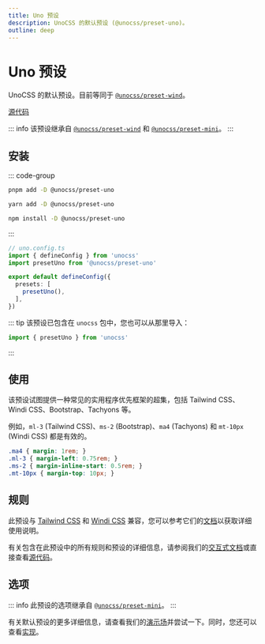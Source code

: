 ```yaml
---
title: Uno 预设
description: UnoCSS 的默认预设 (@unocss/preset-uno)。
outline: deep
---
```


# Uno 预设

UnoCSS 的默认预设。目前等同于 [`@unocss/preset-wind`](/presets/wind)。

[源代码](https://github.com/unocss/unocss/tree/main/packages/preset-uno)

::: info
该预设继承自 [`@unocss/preset-wind`](/presets/wind) 和 [`@unocss/preset-mini`](/presets/mini)。
:::

## 安装

::: code-group
  ```bash [pnpm]
  pnpm add -D @unocss/preset-uno
  ```
  ```bash [yarn]
  yarn add -D @unocss/preset-uno
  ```
  ```bash [npm]
  npm install -D @unocss/preset-uno
  ```
:::

```ts
// uno.config.ts
import { defineConfig } from 'unocss'
import presetUno from '@unocss/preset-uno'

export default defineConfig({
  presets: [
    presetUno(),
  ],
})
```

::: tip
该预设已包含在 `unocss` 包中，您也可以从那里导入：

```ts
import { presetUno } from 'unocss'
```
:::

## 使用

该预设试图提供一种常见的实用程序优先框架的超集，包括 Tailwind CSS、Windi CSS、Bootstrap、Tachyons 等。

例如，`ml-3` (Tailwind CSS)、`ms-2` (Bootstrap)、`ma4` (Tachyons) 和 `mt-10px` (Windi CSS) 都是有效的。

```css
.ma4 { margin: 1rem; }
.ml-3 { margin-left: 0.75rem; }
.ms-2 { margin-inline-start: 0.5rem; }
.mt-10px { margin-top: 10px; }
```

## 规则

此预设与 [Tailwind CSS](https://tailwindcss.com/) 和 [Windi CSS](https://windicss.org/) 兼容，您可以参考它们的[文档](https://tailwindcss.com/docs)以获取详细使用说明。

有关包含在此预设中的所有规则和预设的详细信息，请参阅我们的[交互式文档](https://unocss.dev/interactive/)或直接查看[源代码](https://github.com/unocss/unocss/tree/main/packages/preset-uno)。

## 选项

::: info
此预设的选项继承自 [`@unocss/preset-mini`](/presets/mini#选项)。
:::

有关默认预设的更多详细信息，请查看我们的[演示场](https://uno.antfu.me/play/)并尝试一下。同时，您还可以查看[实现](https://github.com/unocss/unocss/tree/main/packages)。
